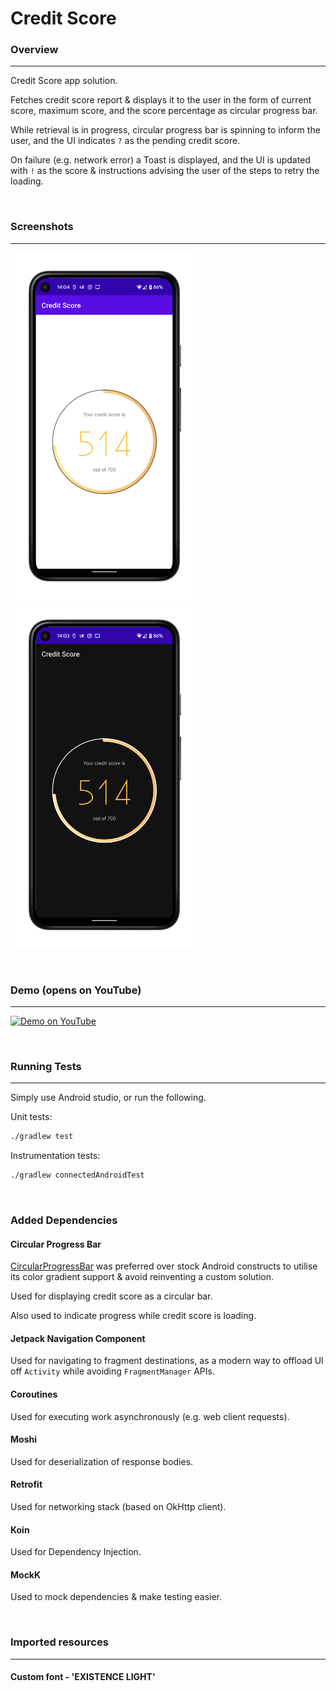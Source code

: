# Credit Score

### Overview

<hr>

Credit Score app solution.

Fetches credit score report & displays it to the user in the form of current score, maximum score,
and the score percentage as circular progress bar.

While retrieval is in progress, circular progress bar is spinning to inform the user, and the UI
indicates `?` as the pending credit score.

On failure (e.g. network error) a Toast is displayed, and the UI is updated with `!` as the score &
instructions advising the user of the steps to retry the loading.

<br>

### Screenshots

<hr>

<p float="left">
  <img src="docs/media/light.png" width="300">
  <img src="docs/media/dark.png" width="300">
</p>

<br>

### Demo (opens on YouTube)

<hr>

[![Demo on YouTube](https://img.youtube.com/vi/f7oraxDZjhY/0.jpg)](https://www.youtube.com/watch?v=f7oraxDZjhY)

<br>

### Running Tests

<hr>

Simply use Android studio, or run the following.

Unit tests:

```bash
./gradlew test
```

Instrumentation tests:

```bash
./gradlew connectedAndroidTest
```

<br>

### Added Dependencies

#### Circular Progress Bar

[CircularProgressBar](https://github.com/lopspower/CircularProgressBar) was preferred over stock
Android constructs to utilise its color gradient support & avoid reinventing a custom solution.

Used for displaying credit score as a circular bar.

Also used to indicate progress while credit score is loading.

#### Jetpack Navigation Component

Used for navigating to fragment destinations, as a modern way to offload UI off `Activity` while
avoiding `FragmentManager` APIs.

#### Coroutines

Used for executing work asynchronously (e.g. web client requests).

#### Moshi

Used for deserialization of response bodies.

#### Retrofit

Used for networking stack (based on OkHttp client).

#### Koin

Used for Dependency Injection.

#### MockK

Used to mock dependencies & make testing easier.

<br>

### Imported resources

<hr>

#### Custom font - 'EXISTENCE LIGHT'
